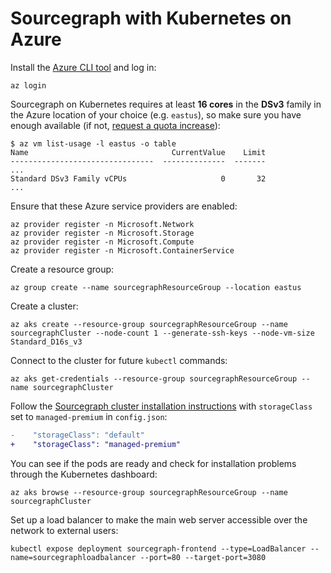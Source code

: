 # Sourcegraph with Kubernetes on Azure

Install the [Azure CLI tool](https://docs.microsoft.com/en-us/cli/azure/install-azure-cli?view=azure-cli-latest) and log in:

```
az login
```

Sourcegraph on Kubernetes requires at least **16 cores** in the **DSv3** family in the Azure location of your choice (e.g. `eastus`), so make sure you have enough available (if not, [request a quota increase](https://docs.microsoft.com/en-us/azure/azure-supportability/resource-manager-core-quotas-request)):

```
$ az vm list-usage -l eastus -o table
Name                                CurrentValue    Limit
--------------------------------  --------------  -------
...
Standard DSv3 Family vCPUs                     0       32
...
```

Ensure that these Azure service providers are enabled:

```
az provider register -n Microsoft.Network
az provider register -n Microsoft.Storage
az provider register -n Microsoft.Compute
az provider register -n Microsoft.ContainerService
```

Create a resource group:

```
az group create --name sourcegraphResourceGroup --location eastus
```

Create a cluster:

```
az aks create --resource-group sourcegraphResourceGroup --name sourcegraphCluster --node-count 1 --generate-ssh-keys --node-vm-size Standard_D16s_v3
```

Connect to the cluster for future `kubectl` commands:

```
az aks get-credentials --resource-group sourcegraphResourceGroup --name sourcegraphCluster
```

Follow the [Sourcegraph cluster installation instructions](configure.md#configure-a-storage-class) with `storageClass` set to `managed-premium` in `config.json`:

```diff
-    "storageClass": "default"
+    "storageClass": "managed-premium"
```

You can see if the pods are ready and check for installation problems through the Kubernetes dashboard:

```
az aks browse --resource-group sourcegraphResourceGroup --name sourcegraphCluster
```

Set up a load balancer to make the main web server accessible over the network to external users:

```
kubectl expose deployment sourcegraph-frontend --type=LoadBalancer --name=sourcegraphloadbalancer --port=80 --target-port=3080
```

